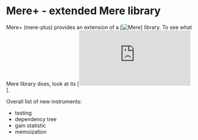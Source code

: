 # Mere+ - extended Mere library

Mere+ (mere-plus) provides an extension of a [![Mere](https://github.com/GlaDos28/mere)] library.
To see what Mere library does, look at its [![README](https://github.com/GlaDos28/mere/blob/master/README.md)].

Overall list of new instruments:

- testing
- dependency tree
- gain statistic
- memoization

